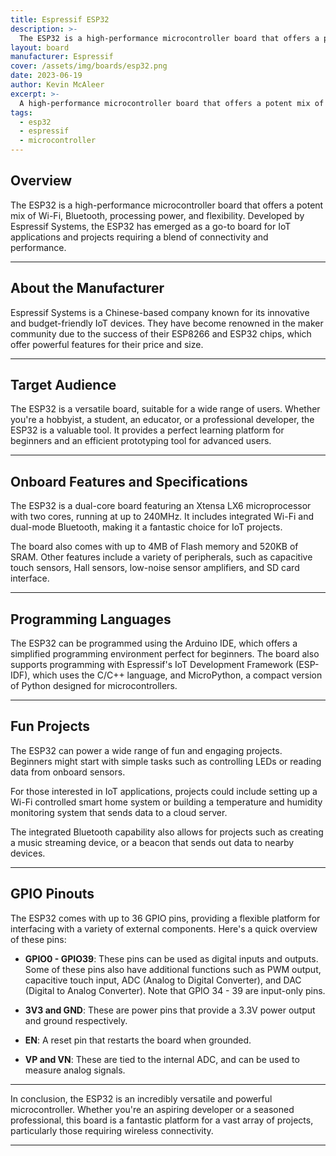 ```yaml
---
title: Espressif ESP32
description: >- 
  The ESP32 is a high-performance microcontroller board that offers a potent mix of Wi-Fi, Bluetooth, processing power, and flexibility.
layout: board
manufacturer: Espressif
cover: /assets/img/boards/esp32.png
date: 2023-06-19
author: Kevin McAleer
excerpt: >-
  A high-performance microcontroller board that offers a potent mix of Wi-Fi, Bluetooth, processing power, and flexibility
tags:
  - esp32
  - espressif
  - microcontroller
---
```


## Overview

The ESP32 is a high-performance microcontroller board that offers a potent mix of Wi-Fi, Bluetooth, processing power, and flexibility. Developed by Espressif Systems, the ESP32 has emerged as a go-to board for IoT applications and projects requiring a blend of connectivity and performance.

---

## About the Manufacturer

Espressif Systems is a Chinese-based company known for its innovative and budget-friendly IoT devices. They have become renowned in the maker community due to the success of their ESP8266 and ESP32 chips, which offer powerful features for their price and size.

---

## Target Audience

The ESP32 is a versatile board, suitable for a wide range of users. Whether you're a hobbyist, a student, an educator, or a professional developer, the ESP32 is a valuable tool. It provides a perfect learning platform for beginners and an efficient prototyping tool for advanced users.

---

## Onboard Features and Specifications

The ESP32 is a dual-core board featuring an Xtensa LX6 microprocessor with two cores, running at up to 240MHz. It includes integrated Wi-Fi and dual-mode Bluetooth, making it a fantastic choice for IoT projects.

The board also comes with up to 4MB of Flash memory and 520KB of SRAM. Other features include a variety of peripherals, such as capacitive touch sensors, Hall sensors, low-noise sensor amplifiers, and SD card interface.

---

## Programming Languages

The ESP32 can be programmed using the Arduino IDE, which offers a simplified programming environment perfect for beginners. The board also supports programming with Espressif's IoT Development Framework (ESP-IDF), which uses the C/C++ language, and MicroPython, a compact version of Python designed for microcontrollers.

---

## Fun Projects

The ESP32 can power a wide range of fun and engaging projects. Beginners might start with simple tasks such as controlling LEDs or reading data from onboard sensors. 

For those interested in IoT applications, projects could include setting up a Wi-Fi controlled smart home system or building a temperature and humidity monitoring system that sends data to a cloud server.

The integrated Bluetooth capability also allows for projects such as creating a music streaming device, or a beacon that sends out data to nearby devices.

---

## GPIO Pinouts

The ESP32 comes with up to 36 GPIO pins, providing a flexible platform for interfacing with a variety of external components. Here's a quick overview of these pins:

- **GPIO0 - GPIO39**: These pins can be used as digital inputs and outputs. Some of these pins also have additional functions such as PWM output, capacitive touch input, ADC (Analog to Digital Converter), and DAC (Digital to Analog Converter). Note that GPIO 34 - 39 are input-only pins.

- **3V3 and GND**: These are power pins that provide a 3.3V power output and ground respectively.

- **EN**: A reset pin that restarts the board when grounded.

- **VP and VN**: These are tied to the internal ADC, and can be used to measure analog signals.

---

In conclusion, the ESP32 is an incredibly versatile and powerful microcontroller. Whether you're an aspiring developer or a seasoned professional, this board is a fantastic platform for a vast array of projects, particularly those requiring wireless connectivity.

---
